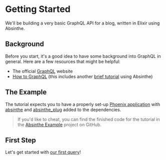 # Getting Started

We'll be building a very basic GraphQL API for a blog, written in Elixir using
Absinthe.

## Background

Before you start, it's a good idea to have some background into GraphQL in general. Here are a few resources that might be helpful:

- The official [GraphQL](http://graphql.org/) website
- [How to GraphQL](https://www.howtographql.com/) (this includes another [brief tutorial](https://www.howtographql.com/graphql-elixir/0-introduction/) using Absinthe)

## The Example

 The tutorial expects you to have a properly set-up [Phoenix application](http://www.phoenixframework.org/docs/up-and-running) with <a href="https://hex.pm/packages/absinthe">absinthe</a> and <a href="https://hex.pm/packages/absinthe_plug">absinthe_plug</a> added to the dependencies.

>  If you'd like to cheat, you can find the finished code for the tutorial
>  in the <a href="https://github.com/absinthe-graphql/absinthe_tutorial">Absinthe Example</a>
>  project on GitHub.

## First Step

Let's get started with [our first query](our-first-query.html)!
